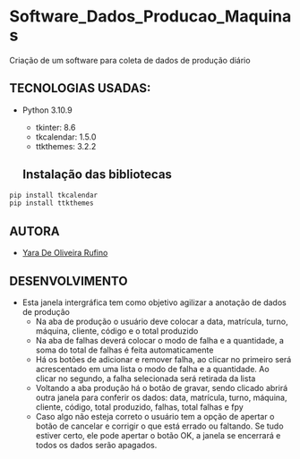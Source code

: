 # Software_Dados_Producao_Maquinas
Criação de um software para coleta de dados de produção diário

## TECNOLOGIAS USADAS:
- Python 3.10.9
  - tkinter: 8.6 
  - tkcalendar: 1.5.0
  - ttkthemes: 3.2.2
 
  ## Instalação das bibliotecas
```bash
pip install tkcalendar
pip install ttkthemes
```
 
## AUTORA
- [Yara De Oliveira Rufino](https://www.linkedin.com/in/yara-de-oliveira-rufino/)

## DESENVOLVIMENTO
- Esta janela intergráfica tem como objetivo agilizar a anotação de dados de produção
  - Na aba de produção o usuário deve colocar a data, matrícula, turno, máquina, cliente, código e o total produzido
  - Na aba de falhas deverá colocar o modo de falha e a quantidade, a soma do total de falhas é feita automaticamente
  - Há os botões de adicionar e remover falha, ao clicar no primeiro será acrescentado em uma lista o modo de falha e a quantidade. Ao clicar no segundo, a falha selecionada será retirada da lista
  - Voltando a aba produção há o botão de gravar, sendo clicado abrirá outra janela para conferir os dados: data, matrícula, turno, máquina, cliente, código, total produzido, falhas, total falhas e fpy
  - Caso algo não esteja correto o usuário tem a opção de apertar o botão de cancelar e corrigir o que está errado ou faltando. Se tudo estiver certo, ele pode apertar o botão OK, a janela se encerrará e todos os dados serão apagados.
